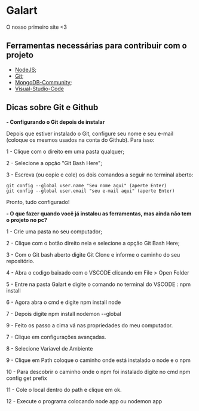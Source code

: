 # Galart
O nosso primeiro site <3 

## Ferramentas necessárias para contribuir com o projeto

- [NodeJS](https://nodejs.org/en/);
- [Git](https://git-scm.com/);
- [MongoDB-Community](https://www.mongodb.com/download-center/community);
- [Visual-Studio-Code](https://code.visualstudio.com/)

## Dicas sobre Git e Github



**- Configurando o Git depois de instalar**

Depois que estiver instalado o Git, configure seu nome e seu e-mail (coloque os mesmos usados na conta do Github). Para isso:

1 - Clique com o direito em uma pasta qualquer;

2 - Selecione a opção "Git Bash Here";

3 - Escreva (ou copie e cole) os dois comandos a seguir no terminal aberto:

```
git config --global user.name "Seu nome aqui" (aperte Enter)
git config --global user.email "seu e-mail aqui" (aperte Enter)
```

Pronto, tudo configurado!



**- O que fazer quando você já instalou as ferramentas, mas ainda não tem o projeto no pc?**

1 - Crie uma pasta no seu computador;

2 - Clique com o botão direito nela e selecione a opção Git Bash Here;

3 - Com o Git bash aberto digite Git Clone e informe o caminho do seu repositório.

4 - Abra o codigo baixado com o VSCODE  clicando em File > Open Folder

5 - Entre na pasta Galart e digite o comando no terminal do VSCODE : npm install

6 - Agora abra o cmd e digite npm  install node  

7 - Depois digite npm install nodemon  --global

9 - Feito os passo a cima vá nas propriedades do meu computador.

7 - Clique em configurações avançadas.

8 - Selecione Variavel de Ambiente

9 - Clique em Path coloque o caminho onde está instalado o node e o npm 

10 - Para descobrir o caminho onde o npm foi instalado digite no cmd npm config get prefix

11 - Cole o local dentro do path e clique em ok.

12 - Execute o programa colocando node app ou nodemon app
